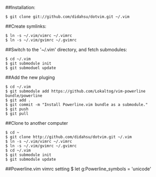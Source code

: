 ##Installation:

	$ git clone git://github.com/didahsu/dotvim.git ~/.vim

##Create symlinks:

	$ ln -s ~/.vim/vimrc ~/.vimrc
	$ ln -s ~/.vim/gvimrc ~/.gvimrc

##Switch to the '~/.vim' directory, and fetch submodules:
	 
	$ cd ~/.vim
	$ git submodule init
	$ git submoduel update

##Add the new pluging

	$ cd ~/.vim
	$ git submodule add https://github.com/Lokaltog/vim-powerline bundle/powerline
	$ git add . 
	$ git commit -m "Install Powerline.vim bundle as a submodule."
	$ git push
	$ git pull

##Clone to another computer
	 
	$ cd ~
	$ git clone http://github.com/didahsu/dotvim.git ~/.vim
	$ ln -s ~/.vim/vimrc ~/.vimrc
	$ ln -s ~/.vim/gvimrc ~/.gvimrc
	$ cd ~/.vim
	$ git submodule init
	$ git submodule update

##Powerline.vim vimrc setting
	$ let g:Powerline_symbols = 'unicode'
